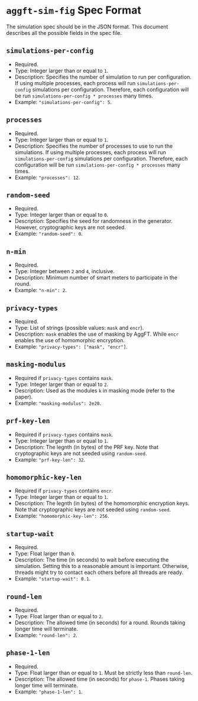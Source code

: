 # `aggft-sim-fig` Spec Format

The simulation spec should be in the JSON format. This document describes all
the possible fields in the spec file.

## `simulations-per-config`

- Required.
- Type: Integer larger than or equal to `1`.
- Description: Specifies the number of simulation to run per configuration. If
  using multiple processes, each process will run `simulations-per-config`
  simulations per configuration. Therefore, each configuration will be run
  `simulations-per-config * processes` many times.
- Example: `"simulations-per-config": 5`.

## `processes`

- Required.
- Type: Integer larger than or equal to `1`.
- Description: Specifies the number of processes to use to run the simulations.
  If using multiple processes, each process will run `simulations-per-config`
  simulations per configuration. Therefore, each configuration will be run
  `simulations-per-config * processes` many times.
- Example: `"processes": 12`.

## `random-seed`

- Required.
- Type: Integer larger than or equal to `0`.
- Description: Specifies the seed for randomness in the generator. However,
  cryptographic keys are not seeded.
- Example: `"random-seed": 0`.

## `n-min`

- Required.
- Type: Integer between `2` and `4`, inclusive.
- Description: Minimum number of smart meters to participate in the round.
- Example: `"n-min": 2`.

## `privacy-types`

- Required.
- Type: List of strings (possible values: `mask` and `encr`).
- Description: `mask` enables the use of masking by AggFT. While `encr` enables
  the use of homomorphic encryption.
- Example: `"privacy-types": ["mask", "encr"]`.

## `masking-modulus`

- Required if `privacy-types` contains `mask`.
- Type: Integer larger than or equal to `2`.
- Description: Used as the modules `k` in masking mode (refer to the paper).
- Example: `"masking-modulus": 2e20`.

## `prf-key-len`

- Required if `privacy-types` contains `mask`.
- Type: Integer larger than or equal to `1`.
- Description: The legnth (in bytes) of the PRF key. Note that cryptographic
  keys are not seeded using `random-seed`.
- Example: `"prf-key-len": 32`.

## `homomorphic-key-len`

- Required if `privacy-types` contains `encr`.
- Type: Integer larger than or equal to `1`.
- Description: The legnth (in bytes) of the homomorphic encryption keys. Note
  that cryptographic keys are not seeded using `random-seed`.
- Example: `"homomorphic-key-len": 256`.

## `startup-wait`

- Required.
- Type: Float larger than `0`.
- Description: The time (in seconds) to wait before executing the simulation.
  Setting this to a reasonable amount is important. Otherwise, threads might try
  to contact each others before all threads are ready.
- Example: `"startup-wait": 0.1`.

## `round-len`

- Required.
- Type: Float larger than or equal to `2`.
- Description: The allowed time (in seconds) for a round. Rounds taking longer
  time will terminate.
- Example: `"round-len": 2`.

## `phase-1-len`

- Required.
- Type: Float larger than or equal to `1`. Must be strictly less than
  `round-len`.
- Description: The allowed time (in seconds) for `phase-1`. Phases taking longer
  time will terminate.
- Example: `"phase-1-len": 1`.
